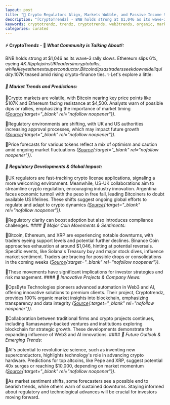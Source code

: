 ```yaml
---
layout: post
title: "🌅 Crypto Regulators Align, Markets Wobble, and Passive Income Surges"
description: "[CryptoTrendz] - BNB holds strong at $1,046 as its wave-3 rally slows. Ethereum slips 6%, eyeing $4K. Ripple joins UK leaders in crypto talks, while AI eyes the next superconductor. Bitcoin dips as traders seek downside liquidity.$107K teased amid rising crypto-finance ties."
keywords: cryptotrendz, trendz, cryptotrends, web3trends, organic, market, UK, Argentina, Crypto, Bitcoin, AI, Pepe, Warren, XRP
categories: curated
---
```


#### ⚡ CryptoTrendz - 📌 *What Community is Talking About!:*

BNB holds strong at $1,046 as its wave-3 rally slows. Ethereum slips 6%, eyeing $4K. Ripple joins UK leaders in crypto talks, while AI eyes the next superconductor. Bitcoin dips as traders seek downside liquidity.$107K teased amid rising crypto-finance ties. ✨Let's explore a little:


#### *🔖  Market Trends and Predictions:*  

🔹Crypto markets are volatile, with Bitcoin nearing key price points like $107K and Ethereum facing resistance at $4,500. Analysts warn of possible dips or rallies, emphasizing the importance of market timing *([Source](https://s.avyag.com/4asg){:target="_blank" rel="nofollow noopener"})*.  

🔹Regulatory environments are shifting, with UK and US authorities increasing approval processes, which may impact future growth *([Source](https://s.avyag.com/4pg1){:target="_blank" rel="nofollow noopener"})*.  

🔹Price forecasts for various tokens reflect a mix of optimism and caution amid ongoing market fluctuations *([Source](https://s.avyag.com/5ghk){:target="_blank" rel="nofollow noopener"})*.  

#### *🔖  Regulatory Developments & Global Impact:*  

🔹UK regulators are fast-tracking crypto license applications, signaling a more welcoming environment. Meanwhile, US-UK collaborations aim to streamline crypto regulation, encouraging industry innovation. Argentina faces economic turmoil with the peso in free fall, leading Bitcoiners to doubt available US lifelines. These shifts suggest ongoing global efforts to regulate and adapt to crypto dynamics *([Source](https://s.avyag.com/vysh){:target="_blank" rel="nofollow noopener"})*.  

🔹Regulatory clarity can boost adoption but also introduces compliance challenges. #### *🔖  Major Coin Movements & Sentiments:*  

🔹Bitcoin, Ethereum, and XRP are experiencing notable downturns, with traders eyeing support levels and potential further declines. Binance Coin approaches exhaustion at around $1,046, hinting at potential reversals. Specific events, like Solana's Treasury buy and major stock dives, influence market sentiment. Traders are bracing for possible drops or consolidations in the coming weeks *([Source](https://s.avyag.com/bbfz){:target="_blank" rel="nofollow noopener"})*.  

🔹These movements have significant implications for investor strategies and risk management. #### *🔖  Innovative Projects & Company News:*  

🔹OpsByte Technologies pioneers advanced automation in Web3 and AI, offering innovative solutions to premium clients. Their project, Cryptotrendz, provides 100% organic market insights into blockchain, emphasizing transparency and data integrity *([Source](https://s.avyag.com/4asg){:target="_blank" rel="nofollow noopener"})*.  

🔹Collaboration between traditional firms and crypto projects continues, including Ramaswamy-backed ventures and institutions exploring blockchain for strategic growth. These developments demonstrate the expanding influence of Web3 and AI innovations. #### *🔖  Future Outlook & Emerging Trends:*  

🔹AI's potential to revolutionize science, such as inventing new superconductors, highlights technology's role in advancing crypto hardware. Predictions for top altcoins, like Pepe and XRP, suggest potential 40x surges or reaching $10,000, depending on market momentum *([Source](https://s.avyag.com/aema){:target="_blank" rel="nofollow noopener"})*.  

🔹As market sentiment shifts, some forecasters see a possible end to bearish trends, while others warn of sustained downturns. Staying informed about regulatory and technological advances will be crucial for investors moving forward.